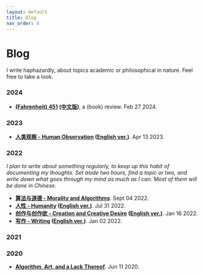 ```yaml
---
layout: default
title: Blog
nav_order: 4
---
```


# Blog

I write haphazardly, about topics academic or philosophical in nature. Feel free to take a look.

### 2024

- **[(Fahrenheit) 451](/blog/2024-02-26.md) ([中文版](/blog/2024-02-26-chn.md))**, a (book) review. Feb 27 2024.

### 2023

- **[人类观察 - Human Observation](/blog/2023-04-12.md) ([English ver.](/blog/2023-04-12-eng.md))**. Apr 13 2023.

### 2022

*I plan to write about something regularly, to keep up this habit of documenting my thoughts. Set aside two hours, find a topic or two, and write down what goes through my mind as much as I can. Most of them will be done in Chinese.*

- **[算法与道德 - Morality and Algorithms](/blog/2022-09-04.md)**. Sept 04 2022.
- **[人性 - Humanity](/blog/2022-07-31.md) ([English ver.](/blog/2022-07-31-eng.md))**. Jul 31 2022.
- **[创作与创作欲 - Creation and Creative Desire](/blog/2022-01-16.md) ([English ver.](/blog/2022-01-16-eng.md))**. Jan 16 2022.
- **[写作 - Writing](/blog/2022-01-02.md) ([English ver.](/blog/2022-01-02-eng.md))**. Jan 02 2022.

### 2021

### 2020

- **[Algorithm, Art, and a Lack Thereof](/blog/2020-06-11.md)**. Jun 11 2020.